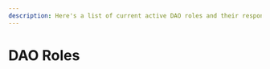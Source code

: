 ```yaml
---
description: Here's a list of current active DAO roles and their responsibilities
---
```


# DAO Roles

